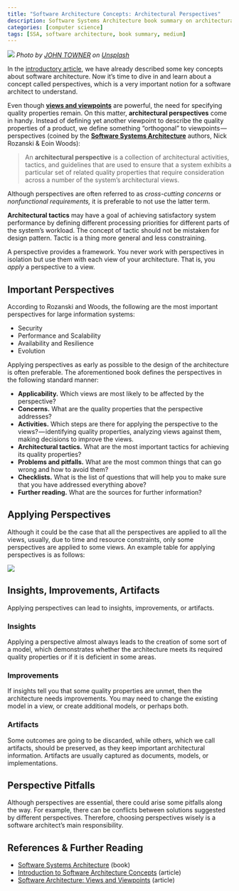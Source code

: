 ```yaml
---
title: "Software Architecture Concepts: Architectural Perspectives"
description: Software Systems Architecture book summary on architectural perspectives.
categories: [computer science]
tags: [SSA, software architecture, book summary, medium]
---
```


![](https://cdn-images-1.medium.com/max/800/0*w5yCEWTuVUZCWIIP)
_Photo by [JOHN TOWNER](https://unsplash.com/@heytowner?utm_source=medium&utm_medium=referral) on [Unsplash](https://unsplash.com?utm_source=medium&utm_medium=referral)_

In the [introductory article](/posts/sa-intro), we have already described some key concepts about software architecture. Now it’s time to dive in and learn about a concept called perspectives, which is a very important notion for a software architect to understand.

Even though [**views and viewpoints**](https://frmusazade.medium.com/software-architecture-views-and-viewpoints-113d1592fe3a) are powerful, the need for specifying quality properties remain. On this matter, **architectural perspectives** come in handy. Instead of defining yet another viewpoint to describe the quality properties of a product, we define something “orthogonal” to viewpoints — perspectives (coined by the [**Software Systems Architecture**](https://www.viewpoints-and-perspectives.info/) authors, Nick Rozanski & Eoin Woods):

> An **architectural perspective** is a collection of architectural activities, tactics, and guidelines that are used to ensure that a system exhibits a particular set of related quality properties that require consideration across a number of the system’s architectural views.

Although perspectives are often referred to as _cross-cutting concerns_ or _nonfunctional requirements,_ it is preferable to not use the latter term.

**Architectural tactics** may have a goal of achieving satisfactory system performance by defining different processing priorities for different parts of the system’s workload. The concept of tactic should not be mistaken for design pattern. Tactic is a thing more general and less constraining.

A perspective provides a framework. You never work with perspectives in isolation but use them with each view of your architecture. That is, you _apply_ a perspective to a view.

## Important Perspectives

According to Rozanski and Woods, the following are the most important perspectives for large information systems:

*   Security
*   Performance and Scalability
*   Availability and Resilience
*   Evolution

Applying perspectives as early as possible to the design of the architecture is often preferable. The aforementioned book defines the perspectives in the following standard manner:

*   **Applicability.** Which views are most likely to be affected by the perspective?
*   **Concerns.** What are the quality properties that the perspective addresses?
*   **Activities.** Which steps are there for applying the perspective to the views? — identifying quality properties, analyzing views against them, making decisions to improve the views.
*   **Architectural tactics.** What are the most important tactics for achieving its quality properties?
*   **Problems and pitfalls.** What are the most common things that can go wrong and how to avoid them?
*   **Checklists.** What is the list of questions that will help you to make sure that you have addressed everything above?
*   **Further reading.** What are the sources for further information?

## Applying Perspectives

Although it could be the case that all the perspectives are applied to all the views, usually, due to time and resource constraints, only some perspectives are applied to some views. An example table for applying perspectives is as follows:

![](https://cdn-images-1.medium.com/max/800/1*R1b_qj8_SDqV-wl36O67Pg.png)

## Insights, Improvements, Artifacts

Applying perspectives can lead to insights, improvements, or artifacts.

### Insights

Applying a perspective almost always leads to the creation of some sort of a model, which demonstrates whether the architecture meets its required quality properties or if it is deficient in some areas.

### Improvements

If insights tell you that some quality properties are unmet, then the architecture needs improvements. You may need to change the existing model in a view, or create additional models, or perhaps both.

### Artifacts

Some outcomes are going to be discarded, while others, which we call artifacts, should be preserved, as they keep important architectural information. Artifacts are usually captured as documents, models, or implementations.

## Perspective Pitfalls

Although perspectives are essential, there could arise some pitfalls along the way. For example, there can be conflicts between solutions suggested by different perspectives. Therefore, choosing perspectives wisely is a software architect’s main responsibility.

## References & Further Reading

*   [Software Systems Architecture](https://www.viewpoints-and-perspectives.info/) (book)
*   [Introduction to Software Architecture Concepts](/posts/sa-intro) (article)
*   [Software Architecture: Views and Viewpoints](https://frmusazade.medium.com/software-architecture-views-and-viewpoints-113d1592fe3a) (article)